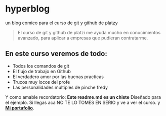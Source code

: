 # hyperblog
un blog comico para el curso de git y github de platzy

> El curso de git y github de platzi me ayuda mucho en conocimientos avanzado, para aplicar a empresas que pudieran contratarme.

## En este curso veremos de todo: 
* Todos los comandos de git
* El flujo de trabajo en Github
* El verdadero amor por las buenas practicas
* Trucos muy locos del profe
* Las personalidades multiples de pinche fredy

Y como amable recordatorio:
**Este readme.md es un chiste** Diseñado para el ejemplo. Si llegas aca NO TE LO TOMES EN SERIO y ve a ver el curso. y [**Mi portafolio**](https://marcelo.team7binary.com).